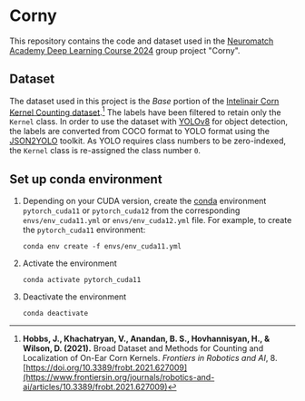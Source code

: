 # Corny
This repository contains the code and dataset used in the
[Neuromatch Academy Deep Learning Course 2024](https://neuromatch.io/deep-learning-course/) 
group project "Corny".

## Dataset
The dataset used in this project is the *Base* portion of the [Intelinair Corn Kernel Counting dataset](https://registry.opendata.aws/intelinair_corn_kernel_counting/).[^1] 
The labels have been filtered to retain only the  `Kernel` class. In order to use the dataset with [YOLOv8](https://yolov8.com/) for object detection, the labels are converted from COCO format to YOLO format using the [JSON2YOLO](https://github.com/ultralytics/JSON2YOLO) toolkit. As YOLO requires class numbers to be zero-indexed, the `Kernel` class is re-assigned the class number `0`.

## Set up conda environment
1. Depending on your CUDA version, create the [conda](https://conda.io/projects/conda/en/latest/user-guide/install/index.html) environment `pytorch_cuda11` or `pytorch_cuda12` from the corresponding `envs/env_cuda11.yml` or `envs/env_cuda12.yml` file. For example, to create the `pytorch_cuda11` environment: 
    ```
    conda env create -f envs/env_cuda11.yml
    ```

2. Activate the environment
    ```
    conda activate pytorch_cuda11
    ```

3. Deactivate the environment
    ```
    conda deactivate
    ```

[^1]: **Hobbs, J., Khachatryan, V., Anandan, B. S., Hovhannisyan, H., & Wilson, D. (2021).** Broad Dataset and Methods for Counting and Localization of On-Ear Corn Kernels. *Frontiers in Robotics and AI*, 8. [https://doi.org/10.3389/frobt.2021.627009](https://www.frontiersin.org/journals/robotics-and-ai/articles/10.3389/frobt.2021.627009)